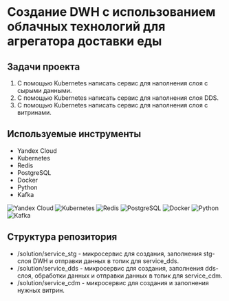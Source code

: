 # Создание DWH с использованием облачных технологий для агрегатора доставки еды

## Задачи проекта
1. С помощью Kubernetes написать сервис для наполнения слоя с сырыми данными.
2. С помощью Kubernetes написать сервис для наполнения слоя DDS.
3. С помощью Kubernetes написать сервис для наполнения слоя с витринами.

## Используемые инструменты

- Yandex Cloud
- Kubernetes
- Redis
- PostgreSQL
- Docker
- Python
- Kafka

![Yandex Cloud](https://img.shields.io/badge/-Yandex_Cloud-white)
![Kubernetes](https://img.shields.io/badge/-Kubernetes-blue)
![Redis](https://img.shields.io/badge/-Redis-red)
![PostgreSQL](https://img.shields.io/badge/-PostgreSQL-salad)
![Docker](https://img.shields.io/badge/-Docker-blue)
![Python](https://img.shields.io/badge/-Python-blue)
![Kafka](https://img.shields.io/badge/-Kafka-orange)

## Структура репозитория

- /solution/service_stg - микросервис для создания, заполнения stg-слоя DWH и отправки данных в топик для service_dds.
- /solution/service_dds - микросервис для создания, заполнения dds-слоя, обработки данных и отправки данных в топик для service_cdm.
- /solution/service_cdm - микросервис для создания и заполнения нужных витрин.
